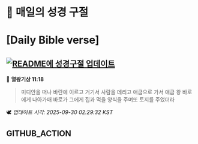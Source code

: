 # 🙏 매일의 성경 구절
# [Daily Bible verse]
## [![README에 성경구절 업데이트](https://github.com/DONGSUKA/first_test/actions/workflows/update-readme-bible.yml/badge.svg)](https://github.com/DONGSUKA/first_test/actions/workflows/update-readme-bible.yml)
<!-- START_BIBLE_VERSE -->
📖 **열왕기상 11:18**
> 미디안을 떠나 바란에 이르고 거기서 사람을 데리고 애굽으로 가서 애굽 왕 바로에게 나아가매 바로가 그에게 집과 먹을 양식을 주며또 토지를 주었더라

🕊️ _업데이트 시각: 2025-09-30 02:29:32 KST_
  <!-- END_BIBLE_VERSE -->
## GITHUB_ACTION
